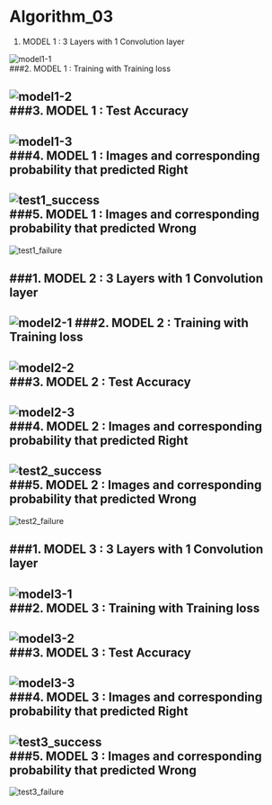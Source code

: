 # Algorithm_03

1. MODEL 1 : 3 Layers with 1 Convolution layer  
 
![model1-1](https://user-images.githubusercontent.com/56299516/83453940-5537ee80-a496-11ea-9f5a-a7af973b7364.PNG)    
###2. MODEL 1 : Training with Training loss  

![model1-2](https://user-images.githubusercontent.com/56299516/83453933-5406c180-a496-11ea-90b4-ebe8d540750e.PNG)  
###3. MODEL 1 : Test Accuracy  
------------------  
![model1-3](https://user-images.githubusercontent.com/56299516/83453937-5537ee80-a496-11ea-9b86-93acb8baa82b.PNG)  
###4. MODEL 1 : Images and corresponding probability that predicted Right  
------------------   
![test1_success](https://user-images.githubusercontent.com/56299516/82995179-3bce1700-a03e-11ea-80a5-fb4536be6012.png)   
###5. MODEL 1 : Images and corresponding probability that predicted Wrong  
------------------   
![test1_failure](https://user-images.githubusercontent.com/56299516/82995768-fb22cd80-a03e-11ea-93a7-71e84830bb2c.png)  


###1. MODEL 2 : 3 Layers with 1 Convolution layer  
------------------  
![model2-1](https://user-images.githubusercontent.com/56299516/83453996-6a148200-a496-11ea-8cb1-d61bffc72159.PNG) 
###2. MODEL 2 : Training with Training loss  
------------------  
![model2-2](https://user-images.githubusercontent.com/56299516/83453989-68e35500-a496-11ea-8b46-dae7e651db4a.PNG)  
###3. MODEL 2 : Test Accuracy  
------------------  
![model2-3](https://user-images.githubusercontent.com/56299516/83453994-6a148200-a496-11ea-9f3f-d75276c67a2b.PNG)  
###4. MODEL 2 : Images and corresponding probability that predicted Right  
------------------   
![test2_success](https://user-images.githubusercontent.com/56299516/82996086-666c9f80-a03f-11ea-8c0d-7ce8bbebb53e.png)   
###5. MODEL 2 : Images and corresponding probability that predicted Wrong  
------------------   
![test2_failure](https://user-images.githubusercontent.com/56299516/82996084-65d40900-a03f-11ea-8eb1-1a036c45292a.png)  


###1. MODEL 3 : 3 Layers with 1 Convolution layer  
------------------  
![model3-1](https://user-images.githubusercontent.com/56299516/83454011-71d42680-a496-11ea-8c9d-cf1a747e5585.PNG)  
###2. MODEL 3 : Training with Training loss  
------------------  
![model3-2](https://user-images.githubusercontent.com/56299516/83454007-70a2f980-a496-11ea-8687-a7a9e0634bdd.PNG)  
###3. MODEL 3 : Test Accuracy  
------------------  
![model3-3](https://user-images.githubusercontent.com/56299516/83454009-71d42680-a496-11ea-9eb3-ce21b8273ab5.PNG)  
###4. MODEL 3 : Images and corresponding probability that predicted Right  
------------------   
![test3_success](https://user-images.githubusercontent.com/56299516/82996078-64a2dc00-a03f-11ea-8140-eeb7e4621a09.png)   
###5. MODEL 3 : Images and corresponding probability that predicted Wrong  
------------------   
![test3_failure](https://user-images.githubusercontent.com/56299516/82996088-666c9f80-a03f-11ea-94f2-dd0f711bd009.png)  


